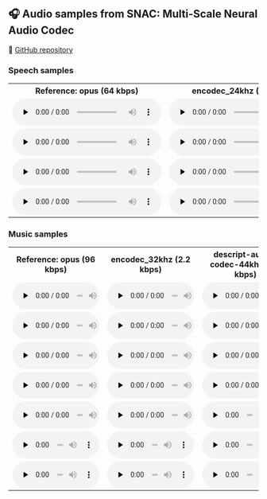 <style>
.markdown-body>*:first-child {
    display: none;
}
</style>

## 🎧 Audio samples from SNAC: Multi-Scale Neural Audio Codec

🔗 [GitHub repository](https://github.com/hubertsiuzdak/snac)

### Speech samples

<table>
  <tr>
    <th>Reference: opus (64 kbps)</th>
    <th>encodec_24khz (1.5 kbps)</th>
    <th style="color: green;">snac_24khz (0.98 kbps)</th>
  </tr>
  <tr>
    <td><audio controls preload="none"><source src="audio/speech/ref/m2_script2_cleanraw_trimmed_008.opus" type="audio/mp3">Your browser does not support the audio element.</audio></td>
    <td><audio controls preload="none"><source src="audio/speech/encodec/m2_script2_cleanraw_trimmed_008.opus" type="audio/mp3">Your browser does not support the audio element.</audio></td>
    <td><audio controls preload="none"><source src="audio/speech/snac/m2_script2_cleanraw_trimmed_008.opus" type="audio/mp3">Your browser does not support the audio element.</audio></td>
  </tr>
  <tr>
    <td><audio controls preload="none"><source src="audio/speech/ref/f10_script1_cleanraw_trimmed_002.opus" type="audio/mp3">Your browser does not support the audio element.</audio></td>
    <td><audio controls preload="none"><source src="audio/speech/encodec/f10_script1_cleanraw_trimmed_002.opus" type="audio/mp3">Your browser does not support the audio element.</audio></td>
    <td><audio controls preload="none"><source src="audio/speech/snac/f10_script1_cleanraw_trimmed_002.opus" type="audio/mp3">Your browser does not support the audio element.</audio></td>
  </tr>
  <tr>
    <td><audio controls preload="none"><source src="audio/speech/ref/m4_script4_cleanraw_trimmed_005.opus" type="audio/mp3">Your browser does not support the audio element.</audio></td>
    <td><audio controls preload="none"><source src="audio/speech/encodec/m4_script4_cleanraw_trimmed_005.opus" type="audio/mp3">Your browser does not support the audio element.</audio></td>
    <td><audio controls preload="none"><source src="audio/speech/snac/m4_script4_cleanraw_trimmed_005.opus" type="audio/mp3">Your browser does not support the audio element.</audio></td>
  </tr>
  <tr>
    <td><audio controls preload="none"><source src="audio/speech/ref/f7_script3_cleanraw_trimmed_008.opus" type="audio/mp3">Your browser does not support the audio element.</audio></td>
    <td><audio controls preload="none"><source src="audio/speech/encodec/f7_script3_cleanraw_trimmed_008.opus" type="audio/mp3">Your browser does not support the audio element.</audio></td>
    <td><audio controls preload="none"><source src="audio/speech/snac/f7_script3_cleanraw_trimmed_008.opus" type="audio/mp3">Your browser does not support the audio element.</audio></td>
  </tr>
</table> 

### Music samples

<table>
    <colgroup>
    <col style="width: 180px;">
    <col style="width: 180px;">
    <col style="width: 180px;">
    <col style="width: 180px;">
    <col style="width: 180px;">
  </colgroup>
  <tr>
    <th>Reference: opus (96 kbps)</th>
    <th>encodec_32khz (2.2 kbps)</th>
    <th>descript-audio-codec-44khz (2.6 kbps)</th>
    <th style="color: green;">snac_32khz (1.9 kbps)</th>
    <th style="color: green;">snac_44khz (2.6 kbps)</th>
  </tr>
  <tr>
    <td><audio controls preload="none" style="width: 175px;"><source src="audio/music/ref/hey-ya.opus" type="audio/mp3">Your browser does not support the audio element.</audio></td>
    <td><audio controls preload="none" style="width: 175px;"><source src="audio/music/encodec/hey-ya.opus" type="audio/mp3">Your browser does not support the audio element.</audio></td>
    <td><audio controls preload="none" style="width: 175px;"><source src="audio/music/dac/hey-ya.opus" type="audio/mp3">Your browser does not support the audio element.</audio></td>
    <td><audio controls preload="none" style="width: 175px;"><source src="audio/music/snac_32khz/hey-ya.opus" type="audio/mp3">Your browser does not support the audio element.</audio></td>
    <td><audio controls preload="none" style="width: 175px;"><source src="audio/music/snac_44khz/hey-ya.opus" type="audio/mp3">Your browser does not support the audio element.</audio></td>
  </tr>
  <tr>
    <td><audio controls preload="none" style="width: 175px;"><source src="audio/music/ref/rickroll.opus" type="audio/mp3">Your browser does not support the audio element.</audio></td>
    <td><audio controls preload="none" style="width: 175px;"><source src="audio/music/encodec/rickroll.opus" type="audio/mp3">Your browser does not support the audio element.</audio></td>
    <td><audio controls preload="none" style="width: 175px;"><source src="audio/music/dac/rickroll.opus" type="audio/mp3">Your browser does not support the audio element.</audio></td>
    <td><audio controls preload="none" style="width: 175px;"><source src="audio/music/snac_32khz/rickroll.opus" type="audio/mp3">Your browser does not support the audio element.</audio></td>
    <td><audio controls preload="none" style="width: 175px;"><source src="audio/music/snac_44khz/rickroll.opus" type="audio/mp3">Your browser does not support the audio element.</audio></td>
  </tr>
  <tr>
    <td><audio controls preload="none" style="width: 175px;"><source src="audio/music/ref/acdc.opus" type="audio/mp3">Your browser does not support the audio element.</audio></td>
    <td><audio controls preload="none" style="width: 175px;"><source src="audio/music/encodec/acdc.opus" type="audio/mp3">Your browser does not support the audio element.</audio></td>
    <td><audio controls preload="none" style="width: 175px;"><source src="audio/music/dac/acdc.opus" type="audio/mp3">Your browser does not support the audio element.</audio></td>
    <td><audio controls preload="none" style="width: 175px;"><source src="audio/music/snac_32khz/acdc.opus" type="audio/mp3">Your browser does not support the audio element.</audio></td>
    <td><audio controls preload="none" style="width: 175px;"><source src="audio/music/snac_44khz/acdc.opus" type="audio/mp3">Your browser does not support the audio element.</audio></td>
  </tr>
  <tr>
    <td><audio controls preload="none" style="width: 175px;"><source src="audio/music/ref/korale.opus" type="audio/mp3">Your browser does not support the audio element.</audio></td>
    <td><audio controls preload="none" style="width: 175px;"><source src="audio/music/encodec/korale.opus" type="audio/mp3">Your browser does not support the audio element.</audio></td>
    <td><audio controls preload="none" style="width: 175px;"><source src="audio/music/dac/korale.opus" type="audio/mp3">Your browser does not support the audio element.</audio></td>
    <td><audio controls preload="none" style="width: 175px;"><source src="audio/music/snac_32khz/korale.opus" type="audio/mp3">Your browser does not support the audio element.</audio></td>
    <td><audio controls preload="none" style="width: 175px;"><source src="audio/music/snac_44khz/korale.opus" type="audio/mp3">Your browser does not support the audio element.</audio></td>
  </tr>
  <tr>
    <td><audio controls preload="none" style="width: 175px;"><source src="audio/music/ref/queen.opus" type="audio/mp3">Your browser does not support the audio element.</audio></td>
    <td><audio controls preload="none" style="width: 175px;"><source src="audio/music/encodec/queen.opus" type="audio/mp3">Your browser does not support the audio element.</audio></td>
    <td><audio controls preload="none" style="width: 175px;"><source src="audio/music/dac/queen.opus" type="audio/mp3">Your browser does not support the audio element.</audio></td>
    <td><audio controls preload="none" style="width: 175px;"><source src="audio/music/snac_32khz/queen.opus" type="audio/mp3">Your browser does not support the audio element.</audio></td>
    <td><audio controls preload="none" style="width: 175px;"><source src="audio/music/snac_44khz/queen.opus" type="audio/mp3">Your browser does not support the audio element.</audio></td>
  </tr>
  <tr>
    <td><audio controls preload="none" style="width: 175px;"><source src="audio/music/ref/swan.opus" type="audio/mp3">Your browser does not support the audio element.</audio></td>
    <td><audio controls preload="none" style="width: 175px;"><source src="audio/music/encodec/swan.opus" type="audio/mp3">Your browser does not support the audio element.</audio></td>
    <td><audio controls preload="none" style="width: 175px;"><source src="audio/music/dac/swan.opus" type="audio/mp3">Your browser does not support the audio element.</audio></td>
    <td><audio controls preload="none" style="width: 175px;"><source src="audio/music/snac_32khz/swan.opus" type="audio/mp3">Your browser does not support the audio element.</audio></td>
    <td><audio controls preload="none" style="width: 175px;"><source src="audio/music/snac_44khz/swan.opus" type="audio/mp3">Your browser does not support the audio element.</audio></td>
  </tr>
  <tr>
    <td><audio controls preload="none" style="width: 175px;"><source src="audio/music/ref/snoop.opus" type="audio/mp3">Your browser does not support the audio element.</audio></td>
    <td><audio controls preload="none" style="width: 175px;"><source src="audio/music/encodec/snoop.opus" type="audio/mp3">Your browser does not support the audio element.</audio></td>
    <td><audio controls preload="none" style="width: 175px;"><source src="audio/music/dac/snoop.opus" type="audio/mp3">Your browser does not support the audio element.</audio></td>
    <td><audio controls preload="none" style="width: 175px;"><source src="audio/music/snac_32khz/snoop.opus" type="audio/mp3">Your browser does not support the audio element.</audio></td>
    <td><audio controls preload="none" style="width: 175px;"><source src="audio/music/snac_44khz/snoop.opus" type="audio/mp3">Your browser does not support the audio element.</audio></td>
  </tr>
</table>